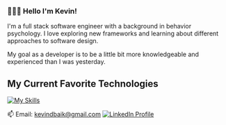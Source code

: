 ### 🙋🏻‍♂️ Hello I'm Kevin!
I'm a full stack software engineer with a background in behavior psychology. I love exploring new frameworks and learning about different approaches to software design. 

My goal as a developer is to be a little bit more knowledgeable and experienced than I was yesterday.

## My Current Favorite Technologies
[![My Skills](https://skillicons.dev/icons?i=ts,react,java,py,nodejs,postgres)](https://skillicons.dev)


📫 Email: kevindbaik@gmail.com
<a href="https://www.linkedin.com/in/kevin-baik-311438193/" target="_blank">
    <img src="https://img.shields.io/badge/LinkedIn-0077B5?style=for-the-badge&logo=linkedin&logoColor=white" alt="LinkedIn Profile">
</a>

